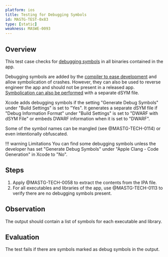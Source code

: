 ```yaml
---
platform: ios
title: Testing for Debugging Symbols
id: MASTG-TEST-0x83
type: [static]
weakness: MASWE-0093
---
```


## Overview

This test case checks for [debugging symbols](https://mas.owasp.org/MASWE/MASVS-RESILIENCE/MASWE-0093/) in all binaries contained in the app.

Debugging symbols are added by the [compiler to ease development](https://developer.apple.com/documentation/xcode/building-your-app-to-include-debugging-information "Building your app to include debugging information") and allow symbolication of crashes. However, they can also be used to reverse engineer the app and should not be present in a released app. [Symbolication can also be performed](https://developer.apple.com/documentation/xcode/adding-identifiable-symbol-names-to-a-crash-report "Adding identifiable symbol names to a crash report") with a separate dSYM file.

Xcode adds debugging symbols if the setting "Generate Debug Symbols" under "Build Settings" is set to "Yes". It generates a separate dSYM file if "Debug Information Format" under "Build Settings" is set to "DWARF with dSYM File" or embeds DWARF information when it is set to "DWARF".

Some of the symbol names can be mangled (see @MASTG-TECH-0114) or even intentionally obfuscated.

!!! warning Limitations
    You can find some debugging symbols unless the developer has set "Generate Debug Symbols" under "Apple Clang - Code Generation" in Xcode to "No".

## Steps

1. Apply @MASTG-TECH-0058 to extract the contents from the IPA file.
2. For all executables and libraries of the app, use @MASTG-TECH-0113 to verify there are no debugging symbols present.

## Observation

The output should contain a list of symbols for each executable and library.

## Evaluation

The test fails if there are symbols marked as debug symbols in the output.
